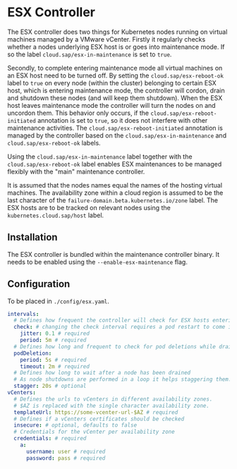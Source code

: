 # ESX Controller
The ESX controller does two things for Kubernetes nodes running on virtual machines managed by a VMware vCenter.
Firstly it regularly checks whether a nodes underlying ESX host is or goes into maintenance mode.
If so the label `cloud.sap/esx-in-maintenance` is set to `true`.

Secondly, to complete entering maintenance mode all virtual machines on an ESX host need to be turned off.
By setting the `cloud.sap/esx-reboot-ok` label to `true` on every node (within the cluster) belonging to certain ESX host, which is entering maintenance mode, the controller will cordon, drain and shutdown these nodes (and will keep them shutdown).
When the ESX host leaves maintenance mode the controller will turn the nodes on and uncordon them.
This behavior only occurs, if the `cloud.sap/esx-reboot-initiated` annotation is set to `true`, so it does not interfere with other maintenance activities.
The `cloud.sap/esx-reboot-initiated` annotation is managed by the controller based on the `cloud.sap/esx-in-maintenance` and `cloud.sap/esx-reboot-ok` labels.

Using the `cloud.sap/esx-in-maintenance` label together with the `cloud.sap/esx-reboot-ok` label enables ESX maintenances to be managed flexibly with the "main" maintenance controller.

It is assumed that the nodes names equal the names of the hosting virtual machines.
The availability zone within a cloud region is assumed to be the last character of the `failure-domain.beta.kubernetes.io/zone` label.
The ESX hosts are to be tracked on relevant nodes using the `kubernetes.cloud.sap/host` label.

## Installation
The ESX controller is bundled within the maintenance controller binary. It needs to be enabled using the `--enable-esx-maintenance` flag.

## Configuration
To be placed in `./config/esx.yaml`.
```yaml
intervals:
  # Defines how frequent the controller will check for ESX hosts entering maintenance mode
  check: # changing the check interval requires a pod restart to come into effect
    jitter: 0.1 # required
    period: 5m # required
  # Defines how long and frequent to check for pod deletions while draining
  podDeletion:
    period: 5s # required
    timeout: 2m # required
  # Defines how long to wait after a node has been drained
  # As node shutdowns are performed in a loop it helps staggering them.
  stagger: 20s # optional
vCenters:
  # Defines the urls to vCenters in different availability zones.
  # $AZ is replaced with the single character availability zone.
  templateUrl: https://some-vcenter-url-$AZ # required
  # Defines if a vCenters certificates should be checked
  insecure: # optional, defaults to false
  # Credentials for the vCenter per availability zone
  credentials: # required
    a:
      username: user # required
      password: pass # required
```
